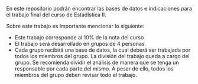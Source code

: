 En este repositorio podrán encontrar las bases de datos e indicaciones para el trabajo final del curso de Estadística II. 

Sobre este trabajo es importante mencionar lo siguiente: 
- Este trabajo corresponde al 10% de la nota del curso
- El trabajo será desarrollado en grupos de 4 personas
- Cada grupo recibirá una base de datos, la cual deberá ser trabajada por todos los miembros del grupo. La división del trabajo queda a cargo del grupo. Se recomienda dividir el análisis de manera que se tenga un responsable por cada parte del mismo. A pesar de ello, todos los miembros del grupo deben revisar todo el trabajo. 